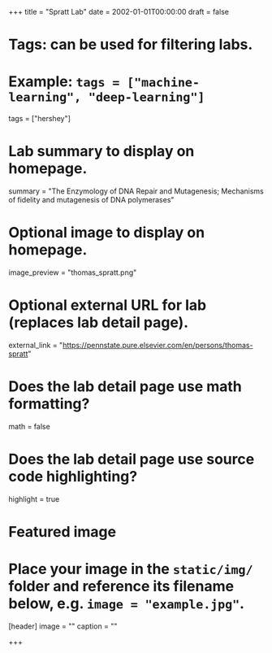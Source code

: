 +++
title = "Spratt Lab"
date = 2002-01-01T00:00:00
draft = false

# Tags: can be used for filtering labs.
# Example: `tags = ["machine-learning", "deep-learning"]`
tags = ["hershey"]

# Lab summary to display on homepage.
summary = "The Enzymology of DNA Repair and Mutagenesis; Mechanisms of fidelity and mutagenesis of DNA polymerases"

# Optional image to display on homepage.
image_preview = "thomas_spratt.png"

# Optional external URL for lab (replaces lab detail page).
external_link = "https://pennstate.pure.elsevier.com/en/persons/thomas-spratt"

# Does the lab detail page use math formatting?
math = false

# Does the lab detail page use source code highlighting?
highlight = true

# Featured image
# Place your image in the `static/img/` folder and reference its filename below, e.g. `image = "example.jpg"`.
[header]
image = ""
caption = ""

+++
